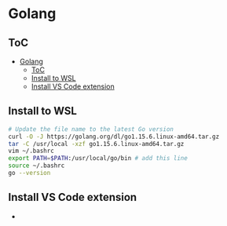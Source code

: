 # Golang

## ToC

- [Golang](#golang)
  - [ToC](#toc)
  - [Install to WSL](#install-to-wsl)
  - [Install VS Code extension](#install-vs-code-extension)

## Install to WSL

```sh
# Update the file name to the latest Go version
curl -O -J https://golang.org/dl/go1.15.6.linux-amd64.tar.gz
tar -C /usr/local -xzf go1.15.6.linux-amd64.tar.gz
vim ~/.bashrc
export PATH=$PATH:/usr/local/go/bin # add this line
source ~/.bashrc
go --version
```

## Install VS Code extension

- 
